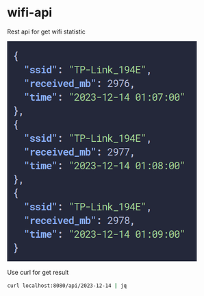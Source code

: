 # wifi-api
Rest api for get wifi statistic

![image info](./img.png)


Use curl for get result
```bash
curl localhost:8080/api/2023-12-14 | jq
```
